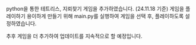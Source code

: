 python을 통한 테트리스, 지뢰찾기 게임을 추가하였습니다. (24.11.18 기준)
게임을 플레이하기 용이하게 만들기 위해 main.py를 실행하여 게임을 선택 후, 플레이하도록 설정하였습니다.

추후 게임을 더 추가하여 업데이트를 지속적으로 할 예정입니다.
